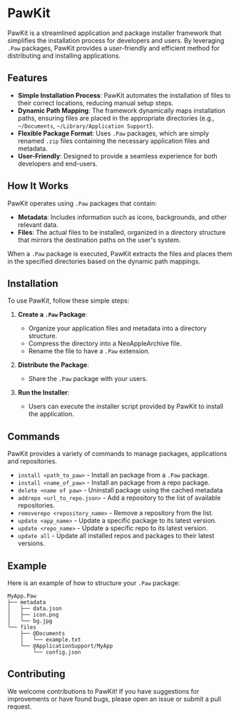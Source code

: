 # PawKit

PawKit is a streamlined application and package installer framework that simplifies the installation process for developers and users. By leveraging `.Paw` packages, PawKit provides a user-friendly and efficient method for distributing and installing applications.

## Features

- **Simple Installation Process**: PawKit automates the installation of files to their correct locations, reducing manual setup steps.
- **Dynamic Path Mapping**: The framework dynamically maps installation paths, ensuring files are placed in the appropriate directories (e.g., `~/Documents`, `~/Library/Application Support`).
- **Flexible Package Format**: Uses `.Paw` packages, which are simply renamed `.zip` files containing the necessary application files and metadata.
- **User-Friendly**: Designed to provide a seamless experience for both developers and end-users.

## How It Works

PawKit operates using `.Paw` packages that contain:

- **Metadata**: Includes information such as icons, backgrounds, and other relevant data.
- **Files**: The actual files to be installed, organized in a directory structure that mirrors the destination paths on the user's system.

When a `.Paw` package is executed, PawKit extracts the files and places them in the specified directories based on the dynamic path mappings.

## Installation

To use PawKit, follow these simple steps:

1. **Create a `.Paw` Package**:
    - Organize your application files and metadata into a directory structure.
    - Compress the directory into a NeoAppleArchive file.
    - Rename the file to have a `.Paw` extension.

2. **Distribute the Package**:
    - Share the `.Paw` package with your users.

3. **Run the Installer**:
    - Users can execute the installer script provided by PawKit to install the application.

## Commands

PawKit provides a variety of commands to manage packages, applications and repositories.

- `install <path_to_paw>` - Install an package from a `.Paw` package.
- `install <name_of_paw>` - Install an package from a repo package.
- `delete <name of paw>` - Uninstall package using the cached metadata
- `addrepo <url_to_repo.json>` - Add a repository to the list of available repositories.
- `removerepo <repository_name>` - Remove a repository from the list.
- `update <app_name>` - Update a specific package to its latest version.
- `update <repo_name>` - Update a specific repo to its latest version.
- `update all` - Update all installed repos and packages to their latest versions.

## Example

Here is an example of how to structure your `.Paw` package:

```
MyApp.Paw
├── metadata
│   ├── data.json
│   ├── icon.png
│   └── bg.jpg
└── files
    ├── @Documents
    │   └── example.txt
    └── @ApplicationSupport/MyApp
        └── config.json
```

## Contributing

We welcome contributions to PawKit! If you have suggestions for improvements or have found bugs, please open an issue or submit a pull request.
